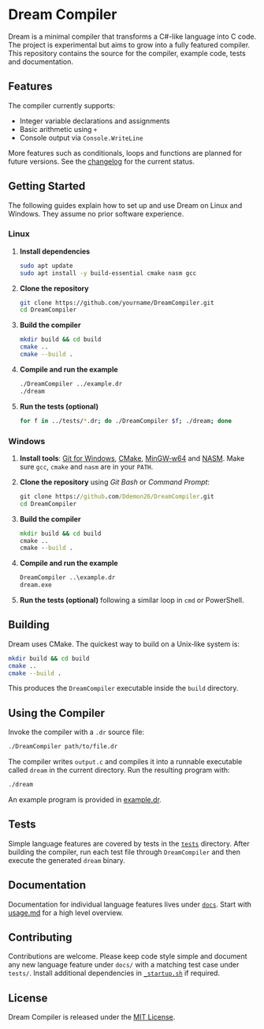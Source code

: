 # Dream Compiler

Dream is a minimal compiler that transforms a C#-like language into C code. The project is experimental but aims to grow into a fully featured compiler. This repository contains the source for the compiler, example code, tests and documentation.

## Features

The compiler currently supports:

- Integer variable declarations and assignments
- Basic arithmetic using `+`
- Console output via `Console.WriteLine`

More features such as conditionals, loops and functions are planned for future versions. See the [changelog](docs/changelog.md) for the current status.

## Getting Started

The following guides explain how to set up and use Dream on Linux and Windows. They assume no prior software experience.

### Linux

1. **Install dependencies**

   ```bash
   sudo apt update
   sudo apt install -y build-essential cmake nasm gcc
   ```

2. **Clone the repository**

   ```bash
   git clone https://github.com/yourname/DreamCompiler.git
   cd DreamCompiler
   ```

3. **Build the compiler**

   ```bash
   mkdir build && cd build
   cmake ..
   cmake --build .
   ```

4. **Compile and run the example**

   ```bash
   ./DreamCompiler ../example.dr
   ./dream
   ```

5. **Run the tests (optional)**

   ```bash
   for f in ../tests/*.dr; do ./DreamCompiler $f; ./dream; done
   ```

### Windows

1. **Install tools**: [Git for Windows](https://git-scm.com/), [CMake](https://cmake.org/download/), [MinGW‑w64](http://mingw-w64.org/doku.php) and [NASM](https://www.nasm.us/). Make sure `gcc`, `cmake` and `nasm` are in your `PATH`.

2. **Clone the repository** using *Git Bash* or *Command Prompt*:

   ```cmd
   git clone https://github.com/Ddemon26/DreamCompiler.git
   cd DreamCompiler
   ```

3. **Build the compiler**

   ```cmd
   mkdir build && cd build
   cmake ..
   cmake --build .
   ```

4. **Compile and run the example**

   ```cmd
   DreamCompiler ..\example.dr
   dream.exe
   ```

5. **Run the tests (optional)** following a similar loop in `cmd` or PowerShell.

## Building

Dream uses CMake. The quickest way to build on a Unix‑like system is:

```bash
mkdir build && cd build
cmake ..
cmake --build .
```

This produces the `DreamCompiler` executable inside the `build` directory.

## Using the Compiler

Invoke the compiler with a `.dr` source file:

```bash
./DreamCompiler path/to/file.dr
```

The compiler writes `output.c` and compiles it into a runnable executable called `dream` in the current directory. Run the resulting program with:

```bash
./dream
```

An example program is provided in [example.dr](example.dr).

## Tests

Simple language features are covered by tests in the [`tests`](tests) directory. After building the compiler, run each test file through `DreamCompiler` and then execute the generated `dream` binary.

## Documentation

Documentation for individual language features lives under [`docs`](docs). Start with [usage.md](docs/usage.md) for a high level overview.

## Contributing

Contributions are welcome. Please keep code style simple and document any new language feature under `docs/` with a matching test case under `tests/`. Install additional dependencies in [`_startup.sh`](_startup.sh) if required.

## License

Dream Compiler is released under the [MIT License](LICENSE).
